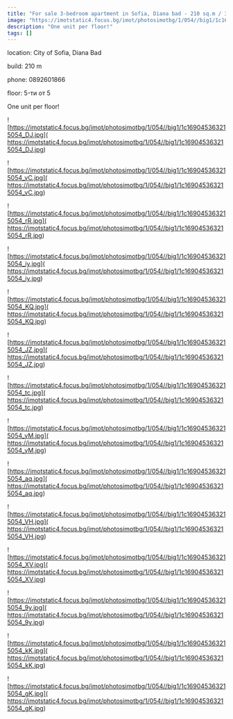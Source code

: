 ```yaml
---
title: "For sale 3-bedroom apartment in Sofia, Diana bad - 210 sq.m / 304000 EUR :: imot.bg Advertisement"
image: "https://imotstatic4.focus.bg/imot/photosimotbg/1/054//big1/1c169045363215054_rM.jpg"
description: "One unit per floor!"
tags: []
---
```


location: City of Sofia, Diana Bad

build: 210 m

phone: 0892601866

floor: 5-ти от 5

One unit per floor!


![https://imotstatic4.focus.bg/imot/photosimotbg/1/054//big1/1c169045363215054_DJ.jpg]( https://imotstatic4.focus.bg/imot/photosimotbg/1/054//big1/1c169045363215054_DJ.jpg)


![https://imotstatic4.focus.bg/imot/photosimotbg/1/054//big1/1c169045363215054_vC.jpg]( https://imotstatic4.focus.bg/imot/photosimotbg/1/054//big1/1c169045363215054_vC.jpg)


![https://imotstatic4.focus.bg/imot/photosimotbg/1/054//big1/1c169045363215054_rR.jpg]( https://imotstatic4.focus.bg/imot/photosimotbg/1/054//big1/1c169045363215054_rR.jpg)


![https://imotstatic4.focus.bg/imot/photosimotbg/1/054//big1/1c169045363215054_iy.jpg]( https://imotstatic4.focus.bg/imot/photosimotbg/1/054//big1/1c169045363215054_iy.jpg)


![https://imotstatic4.focus.bg/imot/photosimotbg/1/054//big1/1c169045363215054_KQ.jpg]( https://imotstatic4.focus.bg/imot/photosimotbg/1/054//big1/1c169045363215054_KQ.jpg)


![https://imotstatic4.focus.bg/imot/photosimotbg/1/054//big1/1c169045363215054_JZ.jpg]( https://imotstatic4.focus.bg/imot/photosimotbg/1/054//big1/1c169045363215054_JZ.jpg)


![https://imotstatic4.focus.bg/imot/photosimotbg/1/054//big1/1c169045363215054_tc.jpg]( https://imotstatic4.focus.bg/imot/photosimotbg/1/054//big1/1c169045363215054_tc.jpg)


![https://imotstatic4.focus.bg/imot/photosimotbg/1/054//big1/1c169045363215054_yM.jpg]( https://imotstatic4.focus.bg/imot/photosimotbg/1/054//big1/1c169045363215054_yM.jpg)


![https://imotstatic4.focus.bg/imot/photosimotbg/1/054//big1/1c169045363215054_aq.jpg]( https://imotstatic4.focus.bg/imot/photosimotbg/1/054//big1/1c169045363215054_aq.jpg)


![https://imotstatic4.focus.bg/imot/photosimotbg/1/054//big1/1c169045363215054_VH.jpg]( https://imotstatic4.focus.bg/imot/photosimotbg/1/054//big1/1c169045363215054_VH.jpg)


![https://imotstatic4.focus.bg/imot/photosimotbg/1/054//big1/1c169045363215054_XV.jpg]( https://imotstatic4.focus.bg/imot/photosimotbg/1/054//big1/1c169045363215054_XV.jpg)


![https://imotstatic4.focus.bg/imot/photosimotbg/1/054//big1/1c169045363215054_9y.jpg]( https://imotstatic4.focus.bg/imot/photosimotbg/1/054//big1/1c169045363215054_9y.jpg)


![https://imotstatic4.focus.bg/imot/photosimotbg/1/054//big1/1c169045363215054_kK.jpg]( https://imotstatic4.focus.bg/imot/photosimotbg/1/054//big1/1c169045363215054_kK.jpg)


![https://imotstatic4.focus.bg/imot/photosimotbg/1/054//big1/1c169045363215054_gK.jpg]( https://imotstatic4.focus.bg/imot/photosimotbg/1/054//big1/1c169045363215054_gK.jpg)


